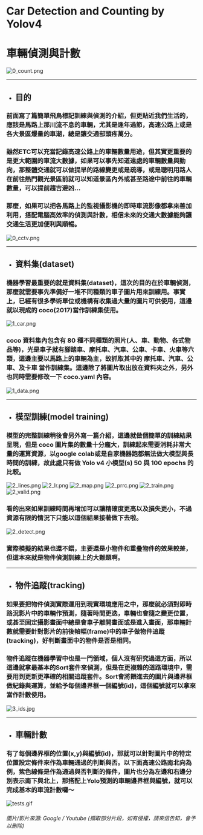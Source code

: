 # Car Detection and Counting by Yolov4
# 車輛偵測與計數
![0_count.png](images/0_count.png)
***
+ ## 目的
### 前面寫了篇簡單飛鳥標記訓練與偵測的介紹，但更貼近我們生活的，應該是馬路上那川流不息的車輛，尤其是逢年過節，高速公路上或是各大景區爆量的車潮，總是讓交通部頭疼萬分。
### 雖然ETC可以充當記錄高速公路上的車輛數量用途，但其實更重要的是更大範圍的車流大數據，如果可以事先知道遠處的車輛數量與動向，那整體交通就可以做提早的路線變更或是疏導，或是聰明用路人在前往熱門觀光景區前就可以知道景區內外或甚至路途中前往的車輛數量，可以提前趨吉避凶…
### 那麼，如果可以把各馬路上的監視攝影機的即時車流影像都拿來善加利用，搭配電腦高效率的偵測與計數，相信未來的交通大數據能夠讓交通生活更加便利與順暢。
![0_cctv.png](images/0_cctv.png)
***
+ ## 資料集(dataset)
### 機器學習最重要的就是資料集(dataset)，這次的目的在於車輛偵測，那麼就需要事先準備好一堆不同種類的車子圖片用來訓練用。事實上，已經有很多學術單位或機構有收集過大量的圖片可供使用，這邊就以現成的 coco(2017)當作訓練集使用。
![1_car.png](images/1_car.png)
### coco 資料集內包含有 80 種不同種類的照片(人、車、動物、各式物品等)，光是車子就有腳踏車、摩托車、汽車、公車、卡車、火車等六類，這邊主要以馬路上的車輛為主，故抓取其中的 摩托車、汽車、公車、及卡車 當作訓練集。這邊除了將圖片取出放在資料夾之外，另外也同時需要修改一下 coco.yaml 內容。
![1_data.png](images/1_data.png)
***
+ ## 模型訓練(model training)
### 模型的完整訓練稍後會另外寫一篇介紹，這邊就做個簡單的訓練結果呈現，但是 coco 圖片集的數量十分龐大，訓練起來需要消耗非常大量的運算資源，以google colab或是自家機器跑都無法做大模型與長時間的訓練，故此處只有做 Yolo v4 小模型(s) 50 與 100 epochs 的比較。
![2_lines.png](images/2_lines.png)
![2_lr.png](images/2_lr.png)
![2_map.png](images/2_map.png)
![2_prrc.png](images/2_prrc.png)
![2_train.png](images/2_train.png)
![2_valid.png](images/2_valid.png)
### 看的出來如果訓練時間再增加可以讓精確度更高以及損失更小，不過資源有限的情況下只能以這個結果接著做下去啦。
![2_detect.png](images/2_detect.png)
### 實際模擬的結果也還不錯，主要還是小物件和重疊物件的效果較差，但這本來就是物件偵測訓練上的大難題啊。
***
+ ## 物件追蹤(tracking)
### 如果要把物件偵測實際運用到現實環境應用之中，那麼就必須對即時路況影片中的車輛作預測，隨著時間更迭，車輛也會隨之變更位置，或甚至固定攝影畫面中總是會車子離開畫面或是進入畫面，那車輛計數就需要針對影片的前後幀幅(frame)中的車子做物件追蹤(tracking)，好判斷畫面中的物件是否是相同。
### 物件追蹤在機器學習中也是一門領域，個人沒有研究過這方面，所以這邊就拿最基本的Sort套件來偵測，但是在更複雜的道路環境中，需要用到更新更準確的相關追蹤套件。Sort會將餵進去的圖片與邊界框做紀錄與運算，並給予每個邊界框一個編號(id)，這個編號就可以拿來當作計數使用。
![3_ids.jpg](images/3_ids.jpg)
***
+ ## 車輛計數
### 有了每個邊界框的位置(x,y)與編號(id)，那就可以針對圖片中的特定位置設定條件來作為車輛通過的判斷與否。以下面高速公路南北向為例，紫色線條是作為通過與否判斷的條件，圖片也分為左邊和右邊分別表示南下與北上，那搭配上Yolo預測的車輛邊界框與編號，就可以完成基本的車流計數囉～
![tests.gif](images/tests.gif)

###### 圖片/影片來源: Google / Youtube (擷取部分片段，如有侵權，請來信告知，會予以刪除)



